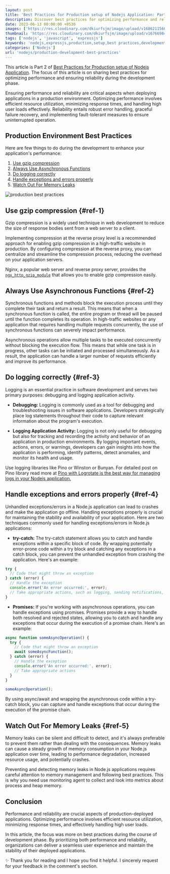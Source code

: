 ```yaml
---
layout: post
title: 'Best Practices for Production setup of Nodejs Application: Part II'
description: Discover best practices for optimizing performance and reliability during app development. Learn how to enhance resource use, minimize response times and ensure fault tolerance.
date: 2023-06-13 00:00:00 +0530
images: ['https://res.cloudinary.com/dkiurfsjm/image/upload/v1686211560/pexels-kevin-ku-577585_oi0vaa.jpg']
thumbnail: 'https://res.cloudinary.com/dkiurfsjm/image/upload/v1676698473/nodejs_dark_cjoudy.png'
tags: ['nodejs', 'javascript', 'expressjs']
keywords: 'nodejs,expressjs,production,setup,best practices,development'
categories: ['Nodejs']
url: 'nodejs/production-development-best-practices'
---
```


This article is Part 2 of [Best Practices for Production setup of Nodejs Application](https://techinsights.manisuec.com/nodejs/production-setup-best-practices/). The focus of this article is on sharing best practices for optimizing performance and ensuring reliability during the development phase.

Ensuring performance and reliability are critical aspects when deploying applications in a production environment. Optimizing performance involves efficient resource utilization, minimizing response times, and handling high user loads effectively. Reliability entails robust error handling, graceful failure recovery, and implementing fault-tolerant measures to ensure uninterrupted operation.

## Production Environment Best Practices

Here are few things to do during the development to enhance your application's performance:

1. [Use gzip compression](#ref-1)
2. [Always Use Asynchronous Functions](#ref-2)
3. [Do logging correctly](#ref-3)
4. [Handle exceptions and errors properly](#ref-4)
5. [Watch Out For Memory Leaks](#ref-5)


![production best practices](https://res.cloudinary.com/dkiurfsjm/image/upload/v1686211560/pexels-kevin-ku-577585_oi0vaa.jpg)

## Use gzip compression {#ref-1}

Gzip compression is a widely used technique in web development to reduce the size of response bodies sent from a web server to a client.

Implementing compression at the reverse proxy level is a recommended approach for enabling gzip compression in a high-traffic website in production. By configuring compression at the reverse proxy, you can centralize and streamline the compression process, reducing the overhead on your application servers.

Nginx, a popular web server and reverse proxy server, provides the [`ngx_http_gzip_module`](http://nginx.org/en/docs/http/ngx_http_gzip_module.html) that allows you to enable gzip compression easily. 


## Always Use Asynchronous Functions {#ref-2}

Synchronous functions and methods block the execution process until they complete their task and return a result. This means that when a synchronous function is called, the entire program or thread will be paused until the function completes its operation. In high-traffic websites or any application that requires handling multiple requests concurrently, the use of synchronous functions can severely impact performance.

Asynchronous operations allow multiple tasks to be executed concurrently without blocking the execution flow. This means that while one task is in progress, other tasks can be initiated and processed simultaneously. As a result, the application can handle a larger number of requests efficiently and improve its performance.

## Do logging correctly {#ref-3}

Logging is an essential practice in software development and serves two primary purposes: debugging and logging application activity.

- **Debugging:** Logging is commonly used as a tool for debugging and troubleshooting issues in software applications. Developers strategically place log statements throughout their code to capture relevant information about the program's execution.

- **Logging Application Activity:** Logging is not only useful for debugging but also for tracking and recording the activity and behavior of an application in production environments. By logging important events, actions, errors, or warnings, developers can gain insights into how the application is performing, identify patterns, detect anomalies, and monitor its health and usage.

Use logging libraries like Pino or Winston or Bunyan. For detailed post on Pino library read more at [Pino with Logrotate is the best way for managing logs in your Nodejs application.](https://techinsights.manisuec.com/nodejs/pino-with-logrotate-utility/)

## Handle exceptions and errors properly {#ref-4}

Unhandled exceptions/errors in a Node.js application can lead to crashes and make the application go offline. Handling exceptions properly is crucial for maintaining the stability and availability of your application. Here are two techniques commonly used for handling exceptions/errors in Node.js applications:

- **try-catch:** The try-catch statement allows you to catch and handle exceptions within a specific block of code. By wrapping potentially error-prone code within a try block and catching any exceptions in a catch block, you can prevent the unhandled exception from crashing the application. Here's an example:

```javascript
try {
  // Code that might throw an exception
} catch (error) {
  // Handle the exception
  console.error('An error occurred:', error);
  // Take appropriate actions, such as logging, sending notifications, or gracefully shutting down the application
}
```

- **Promises:** If you're working with asynchronous operations, you can handle exceptions using promises. Promises provide a way to handle both resolved and rejected states, allowing you to catch and handle any exceptions that occur during the execution of a promise chain. Here's an example:

```javascript
async function someAsyncOperation() {
  try {
    // Code that might throw an exception
    await someAsyncFunction();
  } catch (error) {
    // Handle the exception
    console.error('An error occurred:', error);
    // Take appropriate actions
  }
}

someAsyncOperation();
```

By using async/await and wrapping the asynchronous code within a try-catch block, you can capture and handle exceptions that occur during the execution of the promise chain.

## Watch Out For Memory Leaks {#ref-5}

Memory leaks can be silent and difficult to detect, and it's always preferable to prevent them rather than dealing with the consequences. Memory leaks can cause a steady growth of memory consumption in your Node.js application over time, leading to performance degradation, increased resource usage, and potentially crashes.

Preventing and detecting memory leaks in Node.js applications requires careful attention to memory management and following best practices. This is why you need use monitoring agent to collect and look into metrics about process and heap memory.

## Conclusion


Performance and reliability are crucial aspects of production-deployed applications. Optimizing performance involves efficient resource utilization, minimizing response times, and effectively handling high user loads. 

In this article, the focus was more on best practices during the course of development phase. By prioritizing both performance and reliability, organizations can deliver a seamless user experience and maintain the stability of their deployed applications.

✨ Thank you for reading and I hope you find it helpful. I sincerely request for your feedback in the comment's section.

